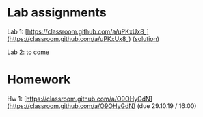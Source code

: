 # Lab assignments

Lab 1: [https://classroom.github.com/a/uPKxUx8_](https://classroom.github.com/a/uPKxUx8_) ([solution](https://github.com/TP1-HHU/lab1))

Lab 2: to come

# Homework

Hw 1: [https://classroom.github.com/a/O9OHyGdN](https://classroom.github.com/a/O9OHyGdN) (due 29.10.19 / 16:00)
 
